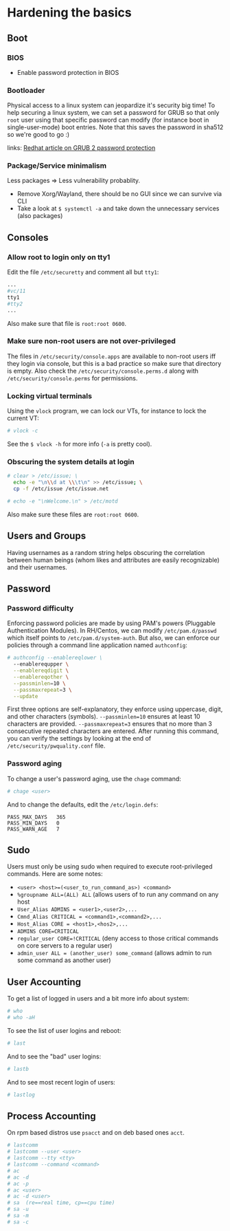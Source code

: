 # Hardening the basics

## Boot

### BIOS

- Enable password protection in BIOS

### Bootloader
Physical access to a linux system can jeopardize it's security big time! To
help securing a linux system, we can set a password for GRUB so that only
`root` user using that specific password can modify (for instance boot in
single-user-mode) boot entries. Note that this saves the password in sha512 so
we're good to go :)

links:
[Redhat article on GRUB 2 password protection](https://access.redhat.com/documentation/en-us/red_hat_enterprise_linux/7/html/system_administrators_guide/sec-protecting_grub_2_with_a_password)

### Package/Service minimalism
Less packages => Less vulnerability probablity.

- Remove Xorg/Wayland, there should be no GUI since we can survive via CLI
- Take a look at `$ systemctl -a` and take down the unnecessary services
  (also packages)

## Consoles

### Allow root to login only on tty1
Edit the file `/etc/securetty` and comment all but `tty1`:

```bash
...
#vc/11
tty1
#tty2
...
```
Also make sure that file is `root:root 0600`.

### Make sure non-root users are not over-privileged
The files in `/etc/security/console.apps` are available to non-root users
iff they login via console, but this is a bad practice so make sure that
directory is empty. Also check the `/etc/security/console.perms.d` along
with `/etc/security/console.perms` for permissions.

### Locking virtual terminals
Using the `vlock` program, we can lock our VTs, for instance to lock the
current VT:

```bash
# vlock -c
```

See the `$ vlock -h` for more info (`-a` is pretty cool).

### Obscuring the system details at login

```bash
# clear > /etc/issue; \
  echo -e "\n\\d at \\\t\n" >> /etc/issue; \
  cp -f /etc/issue /etc/issue.net
```

```bash
# echo -e "\nWelcome.\n" > /etc/motd
```
Also make sure these files are `root:root 0600`.

## Users and Groups
Having usernames as a random string helps obscuring the correlation between
human beings (whom likes and attributes are easily recognizable) and their
usernames.

## Password

### Password difficulty
Enforcing password policies are made by using PAM's powers (Pluggable
Authentication Modules). In RH/Centos, we can modify `/etc/pam.d/passwd` which
itself points to `/etc/pam.d/system-auth`. But also, we can enforce our
policies through a command line application named `authconfig`:

```bash
# authconfig --enablereqlower \
  --enablerequpper \
  --enablereqdigit \
  --enablereqother \
  --passminlen=10 \
  --passmaxrepeat=3 \
  --update
```
First three options are self-explanatory, they enforce using uppercase, digit,
and other characters (symbols). `--passminlen=10` ensures at least 10
characters are provided. `--passmaxrepeat=3` ensures that no more than 3
consecutive repeated characters are entered. After running this command, you
can verify the settings by looking at the end of `/etc/security/pwquality.conf`
file.

### Password aging
To change a user's password aging, use the `chage` command:
```bash
# chage <user>
```

And to change the defaults, edit the `/etc/login.defs`:

```
PASS_MAX_DAYS	365
PASS_MIN_DAYS	0
PASS_WARN_AGE	7
```

## Sudo
Users must only be using sudo when required to execute root-privileged
commands. Here are some notes:

- `<user> <host>=(<user_to_run_command_as>) <command>`
- `%groupname ALL=(ALL) ALL`  (allows users of <groupname> to run any command
on any host
- `User_Alias ADMINS = <user1>,<user2>,...`
- `Cmnd_Alias CRITICAL = <command1>,<command2>,...`
- `Host_Alias CORE = <host1>,<hos2>,...`
- `ADMINS CORE=CRITICAL`
- `regular_user CORE=!CRITICAL` (deny access to those critical commands on core
servers to a regular user)
- `admin_user ALL = (another_user) some_command` (allows admin to run some
command as another user)

## User Accounting
To get a list of logged in users and a bit more info about system:
```bash
# who
# who -aH
```

To see the list of user logins and reboot:
```bash
# last
```

And to see the "bad" user logins:
```bash
# lastb
```

And to see most recent login of users:
```bash
# lastlog
```

## Process Accounting
On rpm based distros use `psacct` and on deb based ones `acct`.

```bash
# lastcomm
# lastcomm --user <user>
# lastcomm --tty <tty>
# lastcomm --command <command>
# ac
# ac -d
# ac -p
# ac <user>
# ac -d <user>
# sa  (re==real time, cp==cpu time)
# sa -u
# sa -m
# sa -c
```
